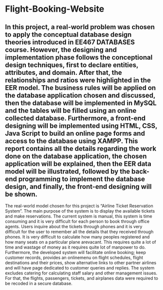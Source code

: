 # Flight-Booking-Website
In this project, a real-world problem was chosen to apply the conceptual database design theories introduced in EE467 DATABASES course. However, the designing and implementation phase follows the conceptional design techniques, first to declare entities, attributes, and domain. After that, the relationships and ratios were highlighted in the EER model. The business rules will be applied on the database application chosen and discussed, then the database will be implemented in MySQL and the tables will be filled using an online collected database. Furthermore, a front-end designing will be implemented using HTML, CSS, Java Script to build an online page forms and access to the database using XAMPP. This report contains all the details regarding the work done on the database application, the chosen application will be explained, then the EER data model will be illustrated, followed by the back-end programming to implement the database design, and finally, the front-end designing will be shown.
---------------------------------------------------------------------------------------------------------------------------------------------

The real-world model chosen for this project is “Airline Ticket Reservation System”. The main purpose of the system is to display the available tickets and make reservations. The current system is manual, this system is time consuming and it is very difficult for each person to book through office agents. Users inquire about the tickets through phones and it is very difficult for the user to remember all the details that they received through phones. It is very difficult to calculate how many peoples registered and how many seats on a particular plane arevacant. This requires quite a lot of time and wastage of money as it requires quite lot of manpower to do.
Furthermore, the developed system will facilitate online booking; keep customer records, provides an onlinemenu on flight schedules, flight destinations and their prices, show alternative links to other partner airlines and will have page dedicated to customer queries and replies. The system excludes catering for calculating staff salary and other management issues. For that, the flights, passengers, tickets, and airplanes data were required to be recoded in a secure database.

